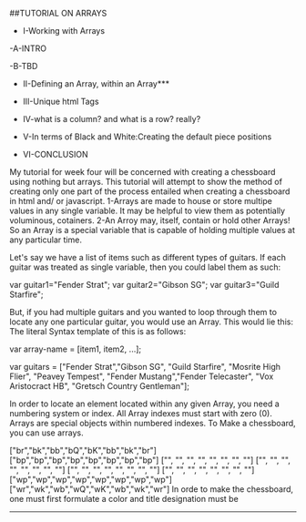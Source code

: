 ##TUTORIAL ON ARRAYS
* I-Working with Arrays

 -A-INTRO

 -B-TBD

* II-Defining an Array, within an Array***

* III-Unique html Tags

* IV-what is a column? and what is a row? really?

* V-In terms of Black and White:Creating the default piece positions

* VI-CONCLUSION



My tutorial for week four will be concerned with creating a chessboard using nothing but arrays.
This tutorial will attempt to show the method of creating only one part of the process entailed when creating a chessboard in html and/ or javascript.
 1-Arrays are made to house or store multipe values in any single variable.
 It may be helpful to view them as potentially voluminous, cotainers.
 2-An Arroy may, itself, contain or hold other Arrays!
So an Array is a special variable that is capable of holding multiple values at any particular time.


Let's say we have a list of items such as different types of guitars.
If each guitar was treated as single variable, then you could label them as such:

var guitar1="Fender Strat";
var guitar2="Gibson SG";
var guitar3="Guild Starfire";

But, 
if you had multiple guitars and you wanted to loop through them to locate any one particular guitar, you would
use an Array.  This would lie this:
The literal Syntax template of this is as follows:

var array-name = [item1, item2, ...];       

var guitars = ["Fender Strat","Gibson SG", "Guild Starfire", "Mosrite High Flier", "Peavey Tempest", "Fender Mustang","Fender Telecaster", "Vox Aristocract HB", "Gretsch Country Gentleman"];

In order to locate an element located within any given Array, you need a numbering system or index.
All Array indexes must start with zero (0).
Arrays are special objects within numbered indexes.
To Make a chessboard, you can use arrays.

["br","bk","bb","bQ","bK","bb","bk","br"]
["bp","bp","bp","bp","bp","bp","bp","bp"]
["", "", "", "", "", "", "", ""]
["", "", "", "", "", "", "", ""]
["", "", "", "", "", "", "", ""]
["", "", "", "", "", "", "", ""]
["wp","wp","wp","wp","wp","wp","wp","wp"]
["wr","wk","wb","wQ","wK","wb","wk","wr"]
In orde to make the chessboard, one must first formulate a color and title designation must be 
______________________________________________________________________

